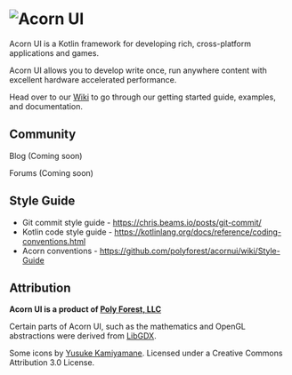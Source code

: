 # ![Acorn UI](https://github.com/polyforest/acornui/wiki/images/acornUiLogoText100.png "Acorn UI")

Acorn UI is a Kotlin framework for developing rich, cross-platform applications and games.

Acorn UI allows you to develop write once, run anywhere content with excellent hardware accelerated performance.

Head over to our [Wiki](https://github.com/polyforest/acornui/wiki) to go through our getting started guide, examples, and documentation.

## Community
Blog (Coming soon)

Forums (Coming soon) 

## Style Guide
- Git commit style guide - https://chris.beams.io/posts/git-commit/
- Kotlin code style guide - https://kotlinlang.org/docs/reference/coding-conventions.html
- Acorn conventions - https://github.com/polyforest/acornui/wiki/Style-Guide

## Attribution
**Acorn UI is a product of [Poly Forest, LLC](https://polyforest.com)**

Certain parts of Acorn UI, such as the mathematics and OpenGL abstractions were derived from [LibGDX](https://github.com/libgdx/libgdx).   

Some icons by [Yusuke Kamiyamane](http://p.yusukekamiyamane.com/). Licensed under a Creative Commons Attribution 3.0 License.





